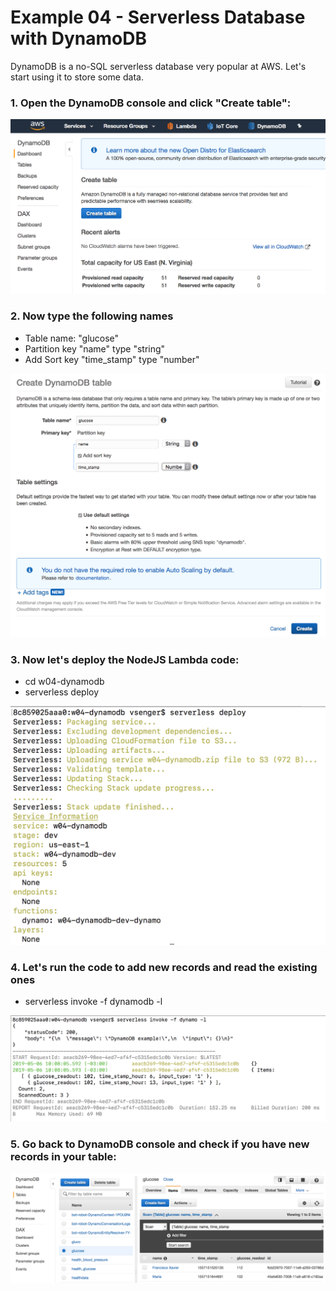 # Example 04 - Serverless Database with DynamoDB

DynamoDB is a no-SQL serverless database very popular at AWS. Let's start using it to store some data. 

### 1. Open the DynamoDB console and click "Create table":

![image](images/00.png) 

### 2. Now type the following names

* Table name: "glucose" 
* Partition key "name" type "string"
* Add Sort key "time_stamp" type "number"

![image](images/01.png) 

### 3. Now let's deploy the NodeJS Lambda code:

* cd w04-dynamodb
* serverless deploy

![image](images/02.png) 

### 4. Let's run the code to add new records and read the existing ones

* serverless invoke -f dynamodb -l

![image](images/03.png) 

### 5. Go back to DynamoDB console and check if you have new records in your table:

![image](images/04.png) 
